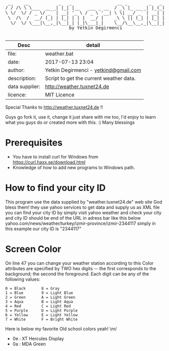  <pre>
 __    __           _   _                 __ _        _   _             
/ / /\ \ \___  __ _| |_| |__   ___ _ __  / _\ |_ __ _| |_(_) ___  _ __  
\ \/  \/ / _ \/ _` | __| '_ \ / _ \ '__| \ \| __/ _` | __| |/ _ \| '_ \ 
 \  /\  /  __/ (_| | |_| | | |  __/ |    _\ \ || (_| | |_| | (_) | | | |
  \/  \/ \___|\__,_|\__|_| |_|\___|_|    \__/\__\__,_|\__|_|\___/|_| |_|
 						by Yetkin Degirmenci
 </pre>

 | Desc | detail |
| ------ | ------ |
 |file: |weather.bat|
 |date: |2017-07-13 23:04|
 |author:| Yetkin Degirmenci - <yetkind@gmail.com> |
 |description:| Script to get the current weather data.|
 |data supplier:| http://weather.tuxnet24.de|
 |licence:| MIT Licence|
 
 Special Thanks to http://weather.tuxnet24.de !!
 
 Guys go fork it, use it, change it just share with me too, I'd enjoy
 to learn what you guys do or created more with this. :)
 Many blessings
			


# Prerequisites

 - You have to install curl for Windows from https://curl.haxx.se/download.html
 - Knowledge of how to add new programs to Windows path.



# How to find your city ID

  This program use the data supplied by "weather.tuxnet24.de" web site God bless them!
  they use yahoo services to get data and supply us as XML file 
  you can find your city ID by simply visit yahoo weather and check your city
  and city ID should be end of the URL in adress bar like this below
  yahoo.com/news/weather/turkey/izmir-province/izmir-2344117
  simply in this example our city ID is "2344117"



# Screen Color

 On line 47 you can change your weather station according to this
 Color attributes are specified by TWO hex digits -- the first
 corresponds to the background; the second the foreground.  Each digit
 can be any of the following values:

    0 = Black       8 = Gray
    1 = Blue        9 = Light Blue
    2 = Green       A = Light Green
    3 = Aqua        B = Light Aqua
    4 = Red         C = Light Red
    5 = Purple      D = Light Purple
    6 = Yellow      E = Light Yellow
    7 = White       F = Bright White

Here is below my favorite Old school colors yeah! \m/
- 0e : XT Hercules Display
- 0a : MDA Green
